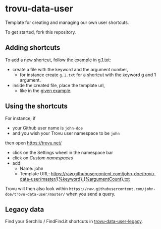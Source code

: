 # trovu-data-user

Template for creating and managing  our own user shortcuts.

To get started, fork this repository.

## Adding shortcuts

To add a new shortcut, follow the example in [g.1.txt](g.1.txt):

- create a file with the keyword and the argument number, 
  - for instance create `g.1.txt` for a shortcut with the keyword g and 1 argument.
- inside the created file, place the template url,
  - like in the [given example](g.1.txt).

## Using the shortcuts

For instance, if

- your Github user name is `john-doe`
- and you wish your Trovu user namespace to be `john`

then open https://trovu.net/

- click on the Settings wheel in the namespace bar
- click on *Custom namespaces*
- add 
  - Name: john 
  - Template URL: https://raw.githubusercontent.com/john-doe/trovu-data-user/master/{%keyword}.{%argumentCount}.txt

Trovu will then also look within `https://raw.githubusercontent.com/john-doe/trovu-data-user/master/` when you send a query.

## Legacy data

Find your Serchilo / FindFind.it shortcuts in [trovu-data-user-legacy](https://github.com/trovu/trovu-data-user-legacy).
